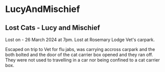 # LucyAndMischief
## Lost Cats - Lucy and Mischief
Lost on - 26 March 2024 at 7pm.
Lost at Rosemary Lodge Vet's carpark.

Escaped on trip to Vet for flu jabs, was carrying accross carpark and the both bolted and the door of the cat carrier box opened and they ran off.
They were not used to travelling in a car nor being confined to a cat carrier box.
